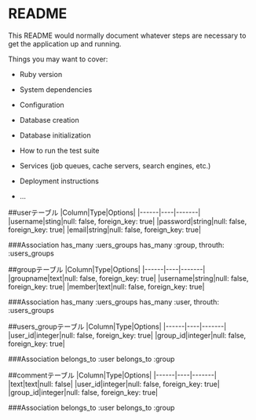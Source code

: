 # README

This README would normally document whatever steps are necessary to get the
application up and running.

Things you may want to cover:

* Ruby version

* System dependencies

* Configuration

* Database creation

* Database initialization

* How to run the test suite

* Services (job queues, cache servers, search engines, etc.)

* Deployment instructions

* ...

##userテーブル
|Column|Type|Options|
|------|----|-------|
|username|sting|null: false, foreign_key: true|
|password|string|null: false, foreign_key: true|
|email|string|null: false, foreign_key: true|

###Association
has_many :uers_groups
has_many :group, throuth: :users_groups

##groupテーブル
|Column|Type|Options|
|------|----|-------|
|groupname|text|null: false, foreign_key: true|
|username|string|null: false, foreign_key: true|
|member|text|null: false, foreign_key: true|

###Association
has_many :uers_groups
has_many :user, throuth: :users_groups

##users_groupテーブル
|Column|Type|Options|
|------|----|-------|
|user_id|integer|null: false, foreign_key: true|
|group_id|integer|null: false, foreign_key: true|

###Association
belongs_to :user
belongs_to :group

##commentテーブル
|Column|Type|Options|
|------|----|-------|
|text|text|null: false|
|user_id|integer|null: false, foreign_key: true|
|group_id|integer|null: false, foreign_key: true|

###Association
belongs_to :user
belongs_to :group
